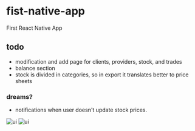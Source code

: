 # fist-native-app
First React Native App
## todo
 - modification and add page for clients, providers, stock, and trades
 - balance section
 - stock is divided in categories, so in export it translates better to price sheets

 ### dreams?
 - notifications when user doesn't update stock prices.

 ![ui](https://cdn.discordapp.com/attachments/674776727360241665/674778767243214849/unknown.png)
 ![ui](https://cdn.discordapp.com/attachments/674776727360241665/674778880212467747/unknown.png)